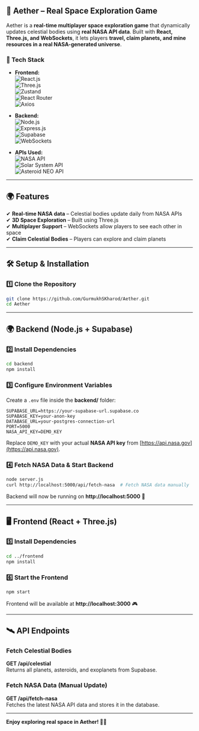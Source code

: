 ## **🌌 Aether – Real Space Exploration Game**  
Aether is a **real-time multiplayer space exploration game** that dynamically updates celestial bodies using **real NASA API data**. Built with **React, Three.js, and WebSockets**, it lets players **travel, claim planets, and mine resources in a real NASA-generated universe**.

### **🚀 Tech Stack**  
- **Frontend:**  
![React.js](https://img.shields.io/badge/React.js-61DAFB?style=for-the-badge&logo=react&logoColor=white)  
![Three.js](https://img.shields.io/badge/Three.js-000000?style=for-the-badge&logo=three.js&logoColor=white)  
![Zustand](https://img.shields.io/badge/Zustand-FF9900?style=for-the-badge&logo=zustand&logoColor=white)  
![React Router](https://img.shields.io/badge/React_Router-CA4245?style=for-the-badge&logo=react-router&logoColor=white)  
![Axios](https://img.shields.io/badge/Axios-5A29E4?style=for-the-badge&logo=axios&logoColor=white)  

- **Backend:**  
![Node.js](https://img.shields.io/badge/Node.js-339933?style=for-the-badge&logo=nodedotjs&logoColor=white)  
![Express.js](https://img.shields.io/badge/Express.js-000000?style=for-the-badge&logo=express&logoColor=white)  
![Supabase](https://img.shields.io/badge/Supabase-3ECF8E?style=for-the-badge&logo=supabase&logoColor=white)  
![WebSockets](https://img.shields.io/badge/WebSockets-FF4500?style=for-the-badge&logo=websocket&logoColor=white)  

- **APIs Used:**  
![NASA API](https://img.shields.io/badge/NASA_API-4285F4?style=for-the-badge&logo=nasa&logoColor=white)  
![Solar System API](https://img.shields.io/badge/Solar_System_API-FFD700?style=for-the-badge&logo=space&logoColor=white)  
![Asteroid NEO API](https://img.shields.io/badge/Asteroid_NEO_API-FF5733?style=for-the-badge&logo=meteor&logoColor=white)  
  
---

## **🌍 Features**
✔ **Real-time NASA data** – Celestial bodies update daily from NASA APIs  
✔ **3D Space Exploration** – Built using Three.js  
✔ **Multiplayer Support** – WebSockets allow players to see each other in space  
✔ **Claim Celestial Bodies** – Players can explore and claim planets  

---

## **🛠 Setup & Installation**
### **1️⃣ Clone the Repository**
```sh
git clone https://github.com/GurmukhSKharod/Aether.git
cd Aether
```

---

## **🌍 Backend (Node.js + Supabase)**
### **2️⃣ Install Dependencies**
```sh
cd backend
npm install
```

### **3️⃣ Configure Environment Variables**
Create a `.env` file inside the **backend/** folder:
```
SUPABASE_URL=https://your-supabase-url.supabase.co
SUPABASE_KEY=your-anon-key
DATABASE_URL=your-postgres-connection-url
PORT=5000
NASA_API_KEY=DEMO_KEY
```
Replace `DEMO_KEY` with your actual **NASA API key** from [https://api.nasa.gov](https://api.nasa.gov).

### **4️⃣ Fetch NASA Data & Start Backend**
```sh
node server.js
curl http://localhost:5000/api/fetch-nasa  # Fetch NASA data manually
```
Backend will now be running on **http://localhost:5000** 🚀

---

## **🖥 Frontend (React + Three.js)**
### **5️⃣ Install Dependencies**
```sh
cd ../frontend
npm install
```

### **6️⃣ Start the Frontend**
```sh
npm start
```
Frontend will be available at **http://localhost:3000** 🎮

---

## **🛰 API Endpoints**
### **Fetch Celestial Bodies**
**GET /api/celestial**  
Returns all planets, asteroids, and exoplanets from Supabase.

### **Fetch NASA Data (Manual Update)**
**GET /api/fetch-nasa**  
Fetches the latest NASA API data and stores it in the database.

---


**Enjoy exploring real space in Aether! 🌌✨**

